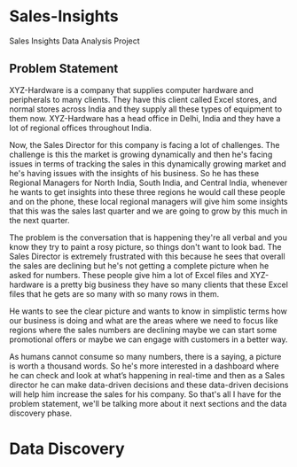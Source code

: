 # Sales-Insights
Sales Insights Data Analysis Project
## Problem Statement

XYZ-Hardware is a company that supplies computer hardware and peripherals to many clients. They have this client called Excel stores, and normal stores across India and they supply all these types of equipment to them now. XYZ-Hardware has a head office in Delhi, India and they have a lot of regional offices throughout India.

Now, the Sales Director for this company is facing a lot of challenges. The challenge is this the market is growing dynamically and then he's facing issues in terms of tracking the sales in this dynamically growing market and he's having issues with the insights of his business. So he has these Regional Managers for North India, South India, and Central India, whenever he wants to get insights into these three regions he would call these people and on the phone, these local regional managers will give him some insights that this was the sales last quarter and we are going to grow by this much in the next quarter.

The problem is the conversation that is happening they're all verbal and you know they try to paint a rosy picture, so things don't want to look bad. The Sales Director is extremely frustrated with this because he sees that overall the sales are declining but he's not getting a complete picture when he asked for numbers. These people give him a lot of Excel files and XYZ-hardware is a pretty big business they have so many clients that these Excel files that he gets are so many with so many rows in them. 

He wants to see the clear picture and wants to know in simplistic terms how our business is doing and what are the areas where we need to focus like regions where the sales numbers are declining maybe we can start some promotional offers or maybe we can engage with customers in a better way.

As humans cannot consume so many numbers, there is a saying, a picture is worth a thousand words. So he's more interested in a dashboard where he can check and look at what’s happening in real-time and then as a Sales director he can make data-driven decisions and these data-driven decisions will help him increase the sales for his company. So that's all I have for the problem statement, we'll be talking more about it next sections and the data discovery phase.

# Data Discovery

